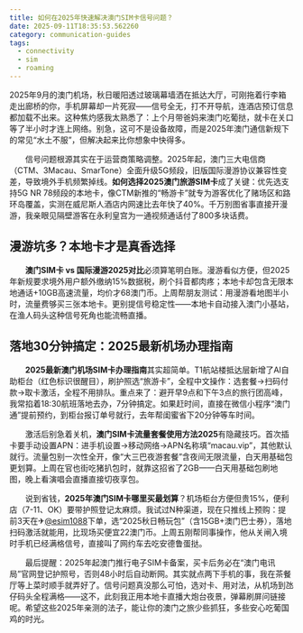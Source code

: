 ```yaml
---
title: 如何在2025年快速解决澳门SIM卡信号问题？
date: 2025-09-11T18:35:53.562260
category: communication-guides
tags:
  - connectivity
  - sim
  - roaming
---
```


2025年9月的澳门机场，秋日暖阳透过玻璃幕墙洒在抵达大厅，可刚拖着行李箱走出廊桥的你，手机屏幕却一片死寂——信号全无，打不开导航，连酒店预订信息都加载不出来。这种焦灼感我太熟悉了：上个月带爸妈来澳门吃葡挞，就卡在关口等了半小时才连上网络。别急，这可不是设备故障，而是2025年澳门通信新规下的常见“水土不服”，但解决起来比你想象中快得多。

　　信号问题根源其实在于运营商策略调整。2025年起，澳门三大电信商（CTM、3Macau、SmarTone）全面升级5G频段，旧版国际漫游协议兼容性变差，导致境外手机频繁掉线。**如何选择2025澳门旅游SIM卡**成了关键：优先选支持5G NR 78频段的本地卡，像CTM新推的“畅游卡”就专为游客优化了赌场区和路环岛覆盖，实测在威尼斯人酒店内网速比去年快了40%。千万别图省事直接开漫游，我亲眼见隔壁游客在永利皇宫为一通视频通话付了800多块话费。

## 漫游坑多？本地卡才是真香选择
　　**澳门SIM卡 vs 国际漫游2025对比**必须算笔明白账。漫游看似方便，但2025年新规要求境外用户额外缴纳15%数据税，刷个抖音都肉疼；本地卡却包含无限本地通话+10GB高速流量，均价才68澳门币。上周帮朋友测试：用漫游看地图半小时，流量费够买三张本地卡。更别提信号稳定性——本地卡自动接入澳门小基站，在渔人码头这种信号死角也能流畅直播。

## 落地30分钟搞定：2025最新机场办理指南
　　**2025最新澳门机场SIM卡办理指南**其实超简单。T1航站楼抵达层新增了AI自助柜台（红色标识很醒目），刷护照选“旅游卡”，全程中文操作：选套餐→扫码付款→取卡激活，全程不用排队。重点来了：避开早9点和下午3点的旅行团高峰，我常掐着18:30航班落地去办，7分钟搞定。如果赶时间，直接在微信小程序“澳门通”提前预约，到柜台报订单号就行，去年帮闺蜜省下20分钟等车时间。

　　激活后别急着关机，**澳门SIM卡流量套餐使用方法2025**有隐藏技巧。首次插卡要手动设置APN：进手机设置→移动网络→APN名称填“macau.vip”，其他默认就行。流量包别一次性全开，像“大三巴夜游套餐”含夜间无限流量，白天用基础包更划算。上周在官也街吃猪扒包时，就靠这招省了2GB——白天用基础包刷地图，晚上看演唱会直播直接切夜享包。

　　说到省钱，**2025年澳门SIM卡哪里买最划算**？机场柜台方便但贵15%，便利店（7-11、OK）要带护照登记太麻烦。我试过N种渠道，现在只推线上预购：提前3天在✈[@esim1088](https://t.me/s/esim1088)下单，选“2025秋日畅玩包”（含15GB+澳门巴士券），落地扫码激活就能用，比现场买便宜22澳门币。上周五刚帮同事操作，他从关闸入境时手机已经满格信号，直接叫了网约车去吃安德鲁蛋挞。

　　最后提醒：2025年起澳门推行电子SIM卡备案，买卡后务必在“澳门电讯局”官网登记护照号，否则48小时后自动断网。其实就点两下手机的事，我在茶餐厅等上菜时顺手就弄好了。信号问题真没那么可怕，选对卡、用对法，从机场到氹仔码头全程满格——这不，此刻我正用本地卡直播大炮台夜景，弹幕刷屏问链接呢。希望这些2025年亲测的法子，能让你的澳门之旅少些抓狂，多些安心吃葡国鸡的时光。